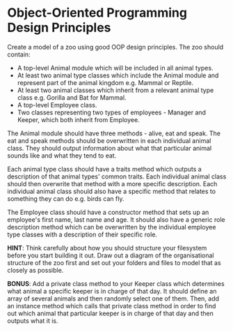 # Object-Oriented Programming Design Principles

Create a model of a zoo using good OOP design principles. The zoo should contain:

* A top-level Animal module which will be included in all animal types.
* At least two animal type classes which include the Animal module and represent part of the animal kingdom e.g. Mammal or Reptile.
* At least two animal classes which inherit from a relevant animal type class e.g. Gorilla and Bat for Mammal.
* A top-level Employee class.
* Two classes representing two types of employees - Manager and Keeper, which both inherit from Employee.

The Animal module should have three methods - alive, eat and speak. The eat and speak methods should be overwritten in each individual animal class. They should output information about what that particular animal sounds like and what they tend to eat.

Each animal type class should have a traits method which outputs a description of that animal types' common traits. Each individual animal class should then overwrite that method with a more specific description. Each individual animal class should also have a specific method that relates to something they can do e.g. birds can fly.

The Employee class should have a constructor method that sets up an employee's first name, last name and age. It should also have a generic role description method which can be overwritten by the individual employee type classes with a description of their specific role.

**HINT**: Think carefully about how you should structure your filesystem before you start building it out. Draw out a diagram of the organisational structure of the zoo first and set out your folders and files to model that as closely as possible.

**BONUS**: Add a private class method to your Keeper class which determines what animal a specific keeper is in charge of that day. It should define an array of several animals and then randomly select one of them. Then, add an instance method which calls that private class method in order to find out which animal that particular keeper is in charge of that day and then outputs what it is.
